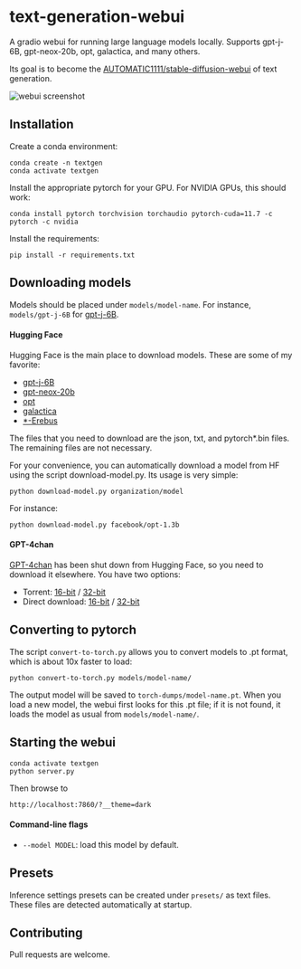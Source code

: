 # text-generation-webui

A gradio webui for running large language models locally. Supports gpt-j-6B, gpt-neox-20b, opt, galactica, and many others. 

Its goal is to become the [AUTOMATIC1111/stable-diffusion-webui](https://github.com/AUTOMATIC1111/stable-diffusion-webui) of text generation.

![webui screenshot](https://github.com/oobabooga/text-generation-webui/raw/main/webui.png)

## Installation

Create a conda environment:

    conda create -n textgen
    conda activate textgen

Install the appropriate pytorch for your GPU. For NVIDIA GPUs, this should work:

    conda install pytorch torchvision torchaudio pytorch-cuda=11.7 -c pytorch -c nvidia

Install the requirements:

    pip install -r requirements.txt

## Downloading models

Models should be placed under `models/model-name`. For instance, `models/gpt-j-6B` for [gpt-j-6B](https://huggingface.co/EleutherAI/gpt-j-6B/tree/main).

#### Hugging Face

Hugging Face is the main place to download models. These are some of my favorite:

* [gpt-j-6B](https://huggingface.co/EleutherAI/gpt-j-6B/tree/main)
* [gpt-neox-20b](https://huggingface.co/EleutherAI/gpt-neox-20b/tree/main)
* [opt](https://huggingface.co/models?search=facebook/opt)
* [galactica](https://huggingface.co/models?search=facebook/galactica)
* [\*-Erebus](https://huggingface.co/models?search=erebus)

The files that you need to download are the json, txt, and pytorch\*.bin files. The remaining files are not necessary.

For your convenience, you can automatically download a model from HF using the script download-model.py. Its usage is very simple:

    python download-model.py organization/model

For instance:

    python download-model.py facebook/opt-1.3b

#### GPT-4chan

[GPT-4chan](https://huggingface.co/ykilcher/gpt-4chan) has been shut down from Hugging Face, so you need to download it elsewhere. You have two options:

* Torrent: [16-bit](https://archive.org/details/gpt4chan_model_float16) / [32-bit](https://archive.org/details/gpt4chan_model)
* Direct download: [16-bit](https://theswissbay.ch/pdf/_notpdf_/gpt4chan_model_float16/) / [32-bit](https://theswissbay.ch/pdf/_notpdf_/gpt4chan_model/)

## Converting to pytorch

The script `convert-to-torch.py` allows you to convert models to .pt format, which is about 10x faster to load:

    python convert-to-torch.py models/model-name/

The output model will be saved to `torch-dumps/model-name.pt`. When you load a new model, the webui first looks for this .pt file; if it is not found, it loads the model as usual from `models/model-name/`. 

## Starting the webui

    conda activate textgen
    python server.py

Then browse to 

`http://localhost:7860/?__theme=dark`

#### Command-line flags

* `--model MODEL`: load this model by default.

## Presets

Inference settings presets can be created under `presets/` as text files. These files are detected automatically at startup.

## Contributing

Pull requests are welcome.
